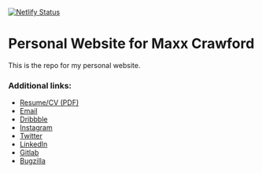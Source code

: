 [![Netlify Status](https://api.netlify.com/api/v1/badges/c601cceb-8179-4a84-908c-f0526c50ca70/deploy-status)](https://app.netlify.com/sites/maxxcrawford/deploys)

# Personal Website for Maxx Crawford

This is the repo for my personal website.

### Additional links: 

- [Resume/CV (PDF)](https://github.com/maxxcrawford/website/raw/master/MaxxCrawford_Resume.pdf)
- [Email](mailto:hello@maxxcrawford.com)
- [Dribbble](https://dribbble.com/woodenwarship)
- [Instagram](https://www.instagram.com/woodenwarship/)
- [Twitter](https://twitter.com/woodenwarship)
- [LinkedIn](https://www.linkedin.com/in/maxx-crawford/)
- [Gitlab](https://www.gitlab.com/maxxcrawford/)
- [Bugzilla](https://bugzilla.mozilla.org/user_profile?user_id=636237)

